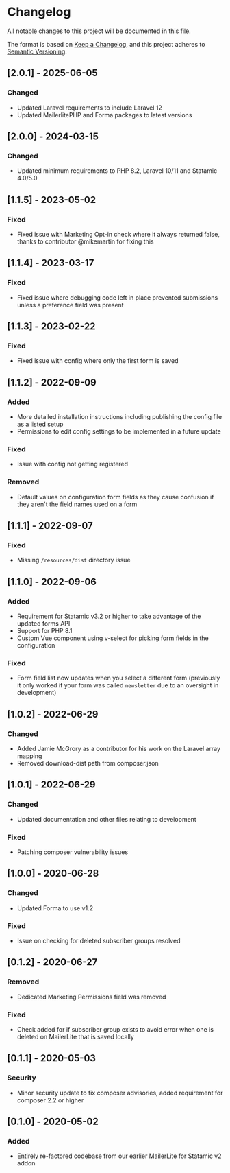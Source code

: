 # Changelog
All notable changes to this project will be documented in this file.

The format is based on [Keep a Changelog](https://keepachangelog.com/en/1.0.0/),
and this project adheres to [Semantic Versioning](https://semver.org/spec/v2.0.0.html).

## [2.0.1] - 2025-06-05

### Changed
- Updated Laravel requirements to include Laravel 12
- Updated MailerlitePHP and Forma packages to latest versions

## [2.0.0] - 2024-03-15

### Changed
- Updated minimum requirements to PHP 8.2, Laravel 10/11 and Statamic 4.0/5.0

## [1.1.5] - 2023-05-02

### Fixed
- Fixed issue with Marketing Opt-in check where it always returned false, thanks to contributor @mikemartin for fixing this


## [1.1.4] - 2023-03-17

### Fixed
- Fixed issue where debugging code left in place prevented submissions unless a preference field was present


## [1.1.3] - 2023-02-22

### Fixed
- Fixed issue with config where only the first form is saved
  

## [1.1.2] - 2022-09-09

### Added
- More detailed installation instructions including publishing the config file as a listed setup
- Permissions to edit config settings to be implemented in a future update

### Fixed
- Issue with config not getting registered

### Removed
- Default values on configuration form fields as they cause confusion if they aren't the field names used on a form


## [1.1.1] - 2022-09-07

### Fixed
- Missing `/resources/dist` directory issue


## [1.1.0] - 2022-09-06

### Added
- Requirement for Statamic v3.2 or higher to take advantage of the updated forms API
- Support for PHP 8.1
- Custom Vue component using v-select for picking form fields in the configuration

### Fixed
- Form field list now updates when you select a different form (previously it only worked if your form was called `newsletter` due to an oversight in development)
  

## [1.0.2] - 2022-06-29

### Changed
- Added Jamie McGrory as a contributor for his work on the Laravel array mapping
- Removed download-dist path from composer.json


## [1.0.1] - 2022-06-29

### Changed
- Updated documentation and other files relating to development

### Fixed
- Patching composer vulnerability issues


## [1.0.0] - 2020-06-28

### Changed
- Updated Forma to use v1.2

### Fixed
- Issue on checking for deleted subscriber groups resolved


## [0.1.2] - 2020-06-27

### Removed
- Dedicated Marketing Permissions field was removed
  
### Fixed
- Check added for if subscriber group exists to avoid error when one is deleted on MailerLite that is saved locally


## [0.1.1] - 2020-05-03

### Security
- Minor security update to fix composer advisories, added requirement for composer 2.2 or higher


## [0.1.0] - 2020-05-02

### Added
- Entirely re-factored codebase from our earlier MailerLite for Statamic v2 addon
